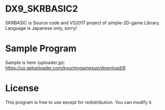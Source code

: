 # DX9_SKRBASIC2
SKRBASIC is Source code and VS2017 project of simple-2D-game Library. <br>
Language is Japanese only, sorry!


# Sample Program
Sample is here (uploader.jp): <br>
https://ux.getuploader.com/kyurimygamesup/download/6


# License
This program is free to use except for redistribution. You can modify it.
